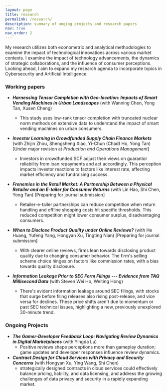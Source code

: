 ```yaml
---
layout: page
title: research
permalink: /research/
description: summary of onging projects and research papers
nav: true
nav_order: 2
---
```


My research utilizes both econometric and analytical methodologies to examine the impact of technological innovations across various market contexts. I examine the impact of technology advancements, the dynamics of strategic collaborations, and the influence of consumer perceptions. Looking ahead, I aim to expand my research agenda to incorporate topics in Cybersecurity and Artificial Intelligence.

### Working papers

- ***Harnessing Tensor Completion with Geo-location: Impacts of Smart Vending Machines in Urban Landscapes*** (with Wanning Chen, Yong Tan, Xusen Cheng)
  - This study uses low-rank tensor completion with truncated nuclear norm methods on extensive data to understand the impact of smart vending machines on urban consumers.

- ***Investor Learning in Crowdfunded Supply Chain Finance Markets*** (with Zhijin Zhou, Shengsheng Xiao, Yi-Chun (Chad) Ho, Yong Tan) [Under major revision at *Production and Operations Management*]
  - Investors in crowdfunded SCF adjust their views on guarantor reliability from loan repayments and act accordingly. This perception impacts investor reactions to factors like interest rate, affecting market efficiency and fundraising success.

- ***Frenemies in the Retail Market: A Partnership Between a Physical Retailer and an E-tailer for Consumer Returns*** (with Lin Hao, Shi Chen, Yong Tan) [Preparing for journal submission]
  -  Retailer-e-tailer partnerships can reduce competition when return handling and offline shopping costs hit specific thresholds. This reduced competition might lower consumer surplus, disadvantaging consumers.
  
- ***When to Disclose Product Quality under Online Reviews?*** (with He Huang, Yufeng Yang, Hongyan Xu, Tingting Nian) [Preparing for journal submission]
  - With clearer online reviews, firms lean towards disclosing product quality due to changing consumer behavior. The firm's selling scheme choice hinges on factors like commission rates, with a bias towards quality disclosure.

- ***Information Leakage Prior to SEC Form Filings --- Evidence from TAQ Millisecond Data*** (with Steven Wei Ho, Weiting Hong)
  - There's evident information leakage around SEC filings, with stocks that surge before filing releases also rising post-release, and vice versa for declines. These price shifts aren't due to momentum or past SEC technical issues, highlighting a new, previously unexplored 30-minute trend.

### Ongoing Projects

- ***The Gamer-Developer Feedback Loop: Navigating Review Dynamics in Digital Marketplaces*** (with Yingda Lu)
  - Positive reviews shape perceptions more than gameplay duration; game updates and developer responses influence review dynamics.
- ***Contract Design for Cloud Services with Privacy and Security Concerns*** (with Hongyan Xu, Ying Wang, Shi Chen)
  - strategically designed contracts in cloud services could effectively balance pricing, liability, and data licensing, and address the growing challenges of data privacy and security in a rapidly expanding market.


